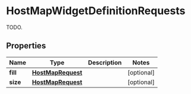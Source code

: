 

# HostMapWidgetDefinitionRequests

TODO.
## Properties

Name | Type | Description | Notes
------------ | ------------- | ------------- | -------------
**fill** | [**HostMapRequest**](HostMapRequest.md) |  |  [optional]
**size** | [**HostMapRequest**](HostMapRequest.md) |  |  [optional]




